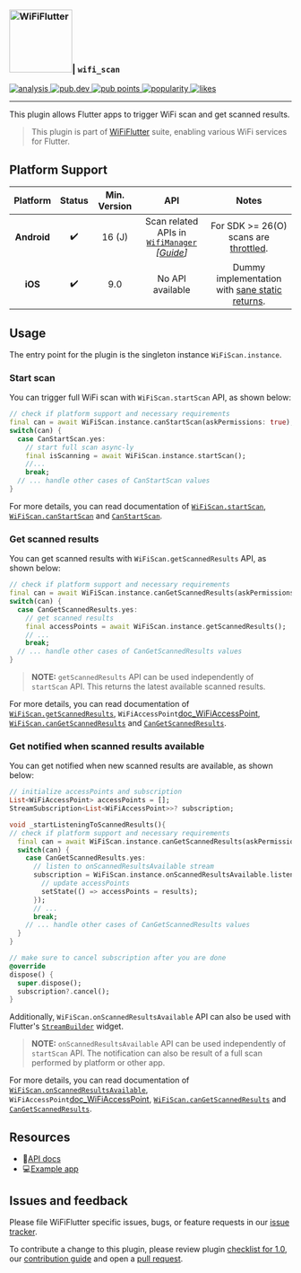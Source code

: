 <h3><a href="https://wifi.flutternetwork.dev/" ><img src="https://raw.githubusercontent.com/flutternetwork/WiFiFlutter/master/logo/logo%2Bname_vertical_color.png" alt="WiFiFlutter" height="112"/></a>| <code>wifi_scan</code></h3>

<p>  
<a href="https://github.com/flutternetwork/WiFiFlutter/actions/workflows/wifi_scan.yaml">
  <img src="https://github.com/flutternetwork/WiFiFlutter/actions/workflows/wifi_scan.yaml/badge.svg" alt="analysis">
</a>  
<a href="https://pub.dev/packages/wifi_scan">
  <img src="https://img.shields.io/pub/v/wifi_scan?logo=dart" alt="pub.dev">
</a>
<a href="https://pub.dev/packages/wifi_scan/score">
  <img src="https://badges.bar/wifi_scan/pub%20points" alt="pub points">
</a>  
<a href="https://pub.dev/packages/wifi_scan/score">
  <img src="https://badges.bar/wifi_scan/popularity" alt="popularity">
</a>  
<a href="https://pub.dev/packages/wifi_scan/score">
  <img src="https://badges.bar/wifi_scan/likes" alt="likes">
</a>  
</p>  

---
This plugin allows Flutter apps to trigger WiFi scan and get scanned results.

> This plugin is part of [WiFiFlutter][wf_home] suite, enabling various WiFi services for Flutter. 

## Platform Support

| Platform | Status | Min. Version |  API  | Notes |
| :------: | :----: |:------------:| :---: |:-----:|
| **Android** | ✔️ | 16 (J) | Scan related APIs in [`WifiManager`][android_WifiManager] *[[Guide][android_guide]]* | For SDK >= 26(O) scans are [throttled][android_throttling]. |
| **iOS** | ✔️ | 9.0 | No API available | Dummy implementation with [sane static returns][ios_dummy]. |

## Usage
The entry point for the plugin is the singleton instance `WiFiScan.instance`.

### Start scan
You can trigger full WiFi scan with `WiFiScan.startScan` API, as shown below:
```dart
// check if platform support and necessary requirements
final can = await WiFiScan.instance.canStartScan(askPermissions: true);
switch(can) {
  case CanStartScan.yes:
    // start full scan async-ly
    final isScanning = await WiFiScan.instance.startScan();
    //...
    break;
  // ... handle other cases of CanStartScan values
}
```

For more details, you can read documentation of [`WiFiScan.startScan`][doc_startScan], [`WiFiScan.canStartScan`][doc_canStartScan] and [`CanStartScan`][doc_enum_CanStartScan].

### Get scanned results
You can get scanned results with `WiFiScan.getScannedResults` API, as shown below:
```dart
// check if platform support and necessary requirements
final can = await WiFiScan.instance.canGetScannedResults(askPermissions: true);
switch(can) {
  case CanGetScannedResults.yes:
    // get scanned results
    final accessPoints = await WiFiScan.instance.getScannedResults();
    // ...
    break;
  // ... handle other cases of CanGetScannedResults values
}
```

> **NOTE:** `getScannedResults` API can be used independently of `startScan` API. This returns the latest available scanned results.

For more details, you can read documentation of [`WiFiScan.getScannedResults`][doc_getScannedResults], `WiFiAccessPoint`[doc_WiFiAccessPoint], [`WiFiScan.canGetScannedResults`][doc_canGetScannedResults] and [`CanGetScannedResults`][doc_enum_CanGetScannedResults].

### Get notified when scanned results available
You can get notified when new scanned results are available, as shown below:
```dart
// initialize accessPoints and subscription
List<WiFiAccessPoint> accessPoints = [];
StreamSubscription<List<WiFiAccessPoint>>? subscription;

void _startListeningToScannedResults(){
// check if platform support and necessary requirements
  final can = await WiFiScan.instance.canGetScannedResults(askPermissions: true);
  switch(can) {
    case CanGetScannedResults.yes:
      // listen to onScannedResultsAvailable stream
      subscription = WiFiScan.instance.onScannedResultsAvailable.listen((results) {
        // update accessPoints
        setState(() => accessPoints = results);
      });
      // ...
      break;
    // ... handle other cases of CanGetScannedResults values
  }
}

// make sure to cancel subscription after you are done
@override
dispose() {
  super.dispose();
  subscription?.cancel();
}
```

Additionally, `WiFiScan.onScannedResultsAvailable` API can also be used with Flutter's [`StreamBuilder`][flutter_StreamBuilder] widget.

> **NOTE:** `onScannedResultsAvailable` API can be used  independently of `startScan` API. The notification can also be result of a full scan performed by platform or other app.

For more details, you can read documentation of [`WiFiScan.onScannedResultsAvailable`][doc_onScannedResultsAvailable], `WiFiAccessPoint`[doc_WiFiAccessPoint], [`WiFiScan.canGetScannedResults`][doc_canGetScannedResults] and [`CanGetScannedResults`][doc_enum_CanGetScannedResults].

## Resources
- 📖[API docs][docs]
- 💻[Example app][example]

## Issues and feedback

Please file WiFiFlutter specific issues, bugs, or feature requests in our [issue tracker][wf_issue].

To contribute a change to this plugin, please review plugin [checklist for 1.0][checklist], our [contribution guide][wf_contrib] and open a [pull request][wf_pull].

<!-- links -->
[wf_home]: https://wifi.flutternetwork.dev/
[wf_issue]: https://github.com/flutternetwork/WiFiFlutter/issues/new
[wf_contrib]: https://github.com/flutternetwork/WiFiFlutter/blob/master/CONTRIBUTING.md
[wf_pull]: https://github.com/flutternetwork/WiFiFlutter/pulls

[checklist]: https://github.com/flutternetwork/WiFiFlutter/issues/188
[docs]: https://pub.dev/documentation/wifi_scan/latest/wifi_scan/wifi_scan-library.html
[example]: https://github.com/flutternetwork/WiFiFlutter/tree/master/packages/wifi_scan/example

[doc_startScan]: https://pub.dev/documentation/wifi_scan/latest/wifi_scan/WiFiScan/startScan.html
[doc_canStartScan]: https://pub.dev/documentation/wifi_scan/latest/wifi_scan/WiFiScan/canStartScan.html
[doc_enum_CanStartScan]: https://pub.dev/documentation/wifi_scan/latest/wifi_scan/CanStartScan.html
[doc_getScannedResults]: https://pub.dev/documentation/wifi_scan/latest/wifi_scan/WiFiScan/getScannedResults.html
[doc_WiFiAccessPoint]: https://pub.dev/documentation/wifi_scan/latest/wifi_scan/WiFiAccessPoint.html
[doc_canGetScannedResults]: https://pub.dev/documentation/wifi_scan/latest/wifi_scan/WiFiScan/canGetScannedResults.html
[doc_enum_CanGetScannedResults]: https://pub.dev/documentation/wifi_scan/latest/wifi_scan/CanGetScannedResults.html
[doc_onScannedResultsAvailable]: https://pub.dev/documentation/wifi_scan/latest/wifi_scan/WiFiScan/onScannedResultsAvailable.html

[flutter_StreamBuilder]: https://api.flutter.dev/flutter/widgets/StreamBuilder-class.html

[android_guide]: https://developer.android.com/guide/topics/connectivity/wifi-scan
[android_throttling]: https://developer.android.com/guide/topics/connectivity/wifi-scan#wifi-scan-throttling
[android_WifiManager]: https://developer.android.com/reference/android/net/wifi/WifiManager

[ios_dummy]: https://github.com/flutternetwork/WiFiFlutter/blob/master/packages/wifi_scan/ios/Classes/SwiftWifiScanPlugin.swift
